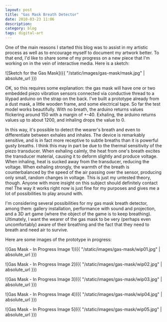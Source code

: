 ```yaml
---
layout: post
title: "Gas Mask Breath Detector"
date: 2010-03-23 11:06
description: 
category: blog
tags: digital-art
---
```


One of the main reasons I started this blog was to assist in my artistic process as well as to encourage myself to document my artwork better. To that end, I'd like to share some of my progress on a new piece that I'm working on in the vein of interactive media. Here is a sketch:

![Sketch for the Gas Mask]({{ "/static/images/gas-mask/mask.jpg" | absolute_url }})

OK, so this requires some explanation: the gas mask will have one or two embedded piezo vibration sensors connected via conductive thread to a lilypad arduino on the strap on the back. I've built a prototype already from a dust mask, a little wooden frame, and some electrical tape. So far the test model works beautifully. With no breath, the arduino returns values flickering around 150 with a margin of +-40. Exhaling, the arduino returns values up to about 1200, and inhaling drops the value to 0.

In this way, it's possible to detect the wearer's breath and even to differentiate between exhales and inhales. The device is remarkably sensitive, and is in fact more receptive to subtle breaths than it is powerful gusty breaths. I think this may in part be due to the thermal sensitivity of the piezo transducer. When exhaling calmly, the heat from one's breath excites the transducer material, causing it to deform slightly and produce voltage. When inhaling, heat is sucked away from the transducer, reducing the voltage. When exhaling strongly, the warmth of the breath is counterbalanced by the speed of the air passing over the sensor, producing only small, random changes in voltage. This is just my untested theory, though. Anyone with more insight on this subject should definitely contact me! The way it works right now is just fine for my purposes and gives me a lot of possibilities to play around with.

I'm considering several possibilities for my gas mask breath detector, among them: gallery installation, performance with sound and projection, and a 3D art game (where the object of the game is to keep breathing). Ultimately, I want the wearer of the gas mask to be very (perhaps even uncomfortably) aware of their breathing and the fact that they need to breath and need air to survive.

Here are some images of the prototype in progress:

![Gas Mask - In Progress Image 1]({{ "/static/images/gas-mask/wip01.jpg" | absolute_url }})

![Gas Mask - In Progress Image 2]({{ "/static/images/gas-mask/wip02.jpg" | absolute_url }})

![Gas Mask - In Progress Image 3]({{ "/static/images/gas-mask/wip03.jpg" | absolute_url }})

![Gas Mask - In Progress Image 4]({{ "/static/images/gas-mask/wip04.jpg" | absolute_url }})

![Gas Mask - In Progress Image 5]({{ "/static/images/gas-mask/wip05.jpg" | absolute_url }})
